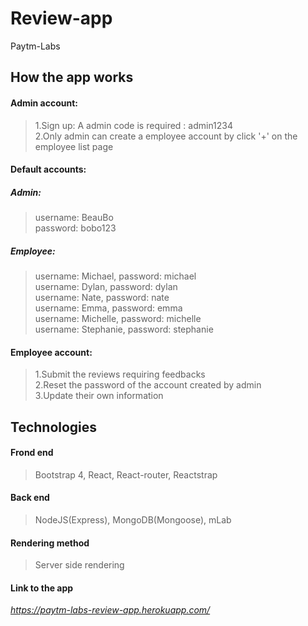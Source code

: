 # Review-app
Paytm-Labs
## How the app works
#### Admin account:
> 1.Sign up: A admin code is required : admin1234  <br />2.Only admin can create a employee account by click '+' on the employee list page
#### Default accounts:
##### Admin:
> username: BeauBo <br /> password: bobo123
##### Employee:
> username: Michael, password: michael <br /> username: Dylan, password: dylan <br /> username: Nate, password: nate <br />
username: Emma, password: emma <br /> username: Michelle, password: michelle <br /> username: Stephanie, password: stephanie <br />

#### Employee account:
> 1.Submit the reviews requiring feedbacks <br />2.Reset the password of the account created by admin <br />3.Update their own information
## Technologies
#### Frond end
> Bootstrap 4, React, React-router, Reactstrap
#### Back end
> NodeJS(Express), MongoDB(Mongoose), mLab
#### Rendering method
> Server side rendering
#### Link to the app
*https://paytm-labs-review-app.herokuapp.com/*

